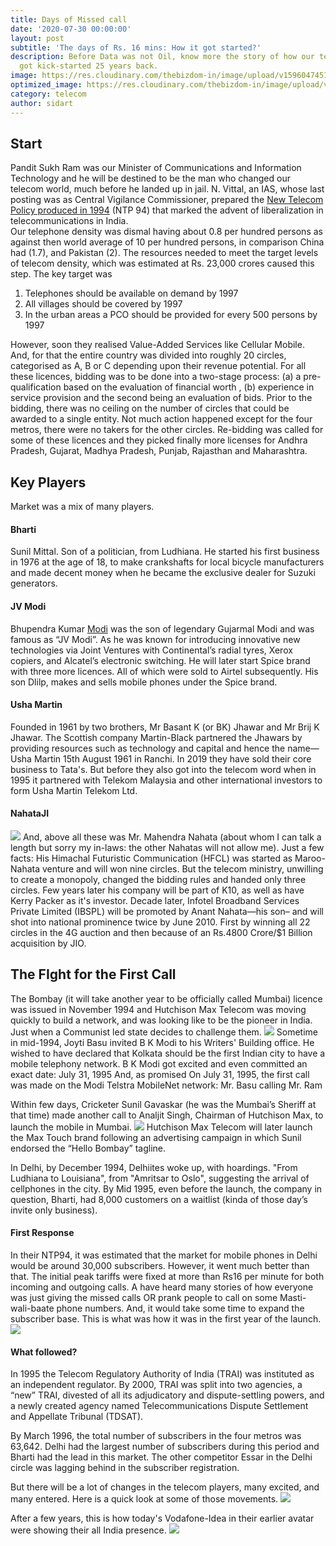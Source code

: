 ```yaml
---
title: Days of Missed call
date: '2020-07-30 00:00:00'
layout: post
subtitle: 'The days of Rs. 16 mins: How it got started?'
description: Before Data was not Oil, know more the story of how our telecom story
  got kick-started 25 years back.
image: https://res.cloudinary.com/thebizdom-in/image/upload/v1596047451/IndiaMobile_ukoqod.png
optimized_image: https://res.cloudinary.com/thebizdom-in/image/upload/v1596047451/IndiaMobile_ukoqod.png
category: telecom
author: sidart
---
```


## Start
Pandit Sukh Ram was our Minister of Communications and Information Technology and he will be destined to be the man who changed our telecom world, much before he landed up in jail. N. Vittal, an IAS, whose last posting was as Central Vigilance Commissioner, prepared the [New Telecom Policy produced in 1994](https://dot.gov.in/national-telecom-policy-1994) (NTP 94) that marked the advent of liberalization in telecommunications in India.  
Our telephone density was dismal having about 0.8 per hundred persons as against then world average of 10 per hundred persons, in comparison China had (1.7), and Pakistan (2). 
The resources needed to meet the target levels of telecom density, which was estimated at Rs. 23,000 crores caused this step.
The key target was 
1. Telephones should be available on demand by 1997
2. All villages should be covered by 1997
3. In the urban areas a PCO should be provided for every 500 persons by 1997


However, soon they realised Value-Added Services like Cellular Mobile. And, for that the entire country was divided into roughly 20 circles, categorised as A, B or C depending upon their revenue potential. For all these licences, bidding was to be done into a two-stage process: 
(a) a pre-qualification based on the evaluation of financial worth , (b) experience in service provision and the second being an evaluation of bids. 
Prior to the bidding, there was no ceiling on the number of circles that could be awarded to a single entity. Not much action happened except for the four metros, there were no takers for the other circles.  Re-bidding was called for some of these licences and they picked finally more licenses for Andhra Pradesh, Gujarat, Madhya Pradesh, Punjab, Rajasthan and Maharashtra. 

## Key Players
Market was a mix of many players.
#### Bharti 
Sunil Mittal. Son of a politician, from Ludhiana. He started his first business in 1976 at the age of 18, to make crankshafts for local bicycle manufacturers and made decent money when he became the exclusive dealer for Suzuki generators. 

#### JV Modi
Bhupendra Kumar [Modi](https://www.thebizdom.in/how-well-do-you-know-about-the-origins-of-some-indian-occupational-surnames/) was the son of legendary Gujarmal Modi and  was famous as “JV Modi”. As he was known for introducing innovative new technologies via Joint Ventures with Continental’s radial tyres, Xerox copiers, and Alcatel’s electronic switching.  He will later start Spice brand with three more licences. All of which were sold to Airtel subsequently. His son Dlilp, makes and sells mobile phones under the Spice brand.

#### Usha Martin 
Founded in 1961 by two brothers, Mr Basant K (or BK) Jhawar and Mr Brij K Jhawar. The Scottish company Martin-Black partnered the Jhawars by providing resources such as technology and capital and hence the name—Usha Martin 15th August 1961 in Ranchi. 
In 2019 they have sold their core business to Tata's. But before they also got into the telecom word when in 1995 it partnered with Telekom Malaysia and other international investors to form Usha Martin Telekom Ltd.

#### NahataJI
![](https://res.cloudinary.com/thebizdom-in/image/upload/v1596048204/Mobile5_lu9zhq.jpg)
And, above all these was Mr. Mahendra Nahata (about whom I can talk a length but sorry my in-laws: the other Nahatas will not allow me). 
Just a few facts: His Himachal Futuristic Communication (HFCL) was started as Maroo-Nahata venture and will won nine circles. But the telecom ministry, unwilling to create a monopoly, changed the bidding rules and handed only three circles. Few years later his company will be part of K10, as well as have Kerry Packer as it's investor. 
Decade later, Infotel Broadband Services Private Limited (IBSPL) will be promoted by Anant Nahata—his son– and will shot into national prominence twice by June 2010. First by winning all 22 circles in the 4G auction and then because of an Rs.4800 Crore/$1 Billion acquisition by JIO.

## The FIght for the First Call
The Bombay (it will take another year to be officially called Mumbai) licence was issued in November 1994 and Hutchison Max Telecom was moving quickly to build a network, and was looking like to be the pioneer in India. Just when a Communist led state decides to challenge them. 
![](https://res.cloudinary.com/thebizdom-in/image/upload/v1596048205/Mobile6_mdau1x.jpg)
Sometime in mid-1994, Joyti Basu invited  B K Modi to his Writers' Building office. He wished to have declared that Kolkata should be the first Indian city to have a mobile telephony network. B K Modi got excited and even committed an exact date: July 31, 1995
And, as promised On July 31, 1995, the first call was made on the Modi Telstra MobileNet network: Mr. Basu calling Mr. Ram

Within few days, Cricketer Sunil Gavaskar (he was the Mumbai’s Sheriff at that time) made another call to Analjit Singh, Chairman of Hutchison Max, to launch the mobile in Mumbai. 
![](https://res.cloudinary.com/thebizdom-in/image/upload/v1596048204/Mobile3_piv4je.jpg)
Hutchison Max Telecom will later launch the Max Touch brand following an advertising campaign in which Sunil endorsed the “Hello Bombay” tagline.

In Delhi, by December 1994, Delhiites woke up, with hoardings. "From Ludhiana to Louisiana", from "Amritsar to Oslo", suggesting the arrival of cellphones in the city. By Mid 1995, even before the launch, the company in question, Bharti, had 8,000 customers on a waitlist (kinda of those day’s invite only business). 

#### First Response 
In their NTP94, it was estimated that the market for mobile phones in Delhi would be around 30,000 subscribers. However, it went much better than that. The initial peak tariffs were fixed at more than Rs16 per minute for both incoming and outgoing calls. A have heard many stories of how everyone was just giving the missed calls OR prank people to call on some Masti-wali-baate phone numbers. And, it would take some time to expand the subscriber base. This is what was how it was in the first year of the launch.
![](https://res.cloudinary.com/thebizdom-in/image/upload/v1596048204/Mobile1_zxbtjg.jpg)

#### What followed? 
In 1995 the Telecom Regulatory Authority of India (TRAI) was instituted as an independent regulator. By 2000, TRAI was split into two agencies, a “new” TRAI, divested of all its adjudicatory and dispute-settling powers, and a newly created agency named Telecommunications Dispute Settlement and Appellate Tribunal (TDSAT).

By March 1996, the total number of subscribers in the four metros was 63,642. Delhi had the largest number of subscribers during this period and Bharti had the lead in this market. The other competitor Essar in the Delhi circle was lagging behind in the subscriber registration.

But there will be a lot of changes in the telecom players, many excited, and many entered. Here is a quick look at some of those movements. 
![](https://res.cloudinary.com/thebizdom-in/image/upload/v1596048204/Mobile2_ooakoo.jpg)

After a few years, this is how today's Vodafone-Idea in their earlier avatar were showing their all India presence. 
![](https://res.cloudinary.com/thebizdom-in/image/upload/v1596048205/Mobile4_olctsx.jpg)
